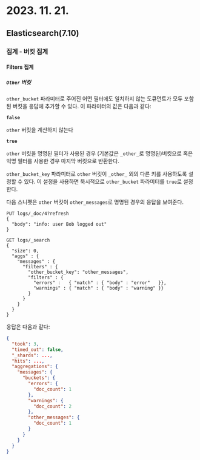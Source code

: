 # 2023. 11. 21.

## Elasticsearch(7.10)

### 집계 - 버킷 집계

#### Filters 집계

##### `Other` 버킷

`other_bucket` 파라미터로 주어진 어떤 필터에도 일치하지 않는 도큐먼트가 모두 포함된 버킷을 응답에 추가할 수 있다. 이 파라미터의 값은 다음과 같다:

**`false`**

`other` 버킷을 계산하지 않는다

**`true`**

`other` 버킷을 명명된 필터가 사용된 경우 (기본값은 `_other_`로 명명된)버킷으로 혹은 익명 필터를 사용한 경우 마지막 버킷으로 반환한다.

`other_bucket_key` 파라미터로 `other` 버킷이 `_other_` 외의 다른 키를 사용하도록 설정할 수 있다. 이 설정을 사용하면 묵시적으로 `other_bucket` 파라미터를 `true`로 설정한다.

다음 스니펫은 `other` 버킷이 `other_messages`로 명명된 경우의 응답을 보여준다.

```http
PUT logs/_doc/4?refresh
{
  "body": "info: user Bob logged out"
}

GET logs/_search
{
  "size": 0,
  "aggs" : {
    "messages" : {
      "filters" : {
        "other_bucket_key": "other_messages",
        "filters" : {
          "errors" :   { "match" : { "body" : "error"   }},
          "warnings" : { "match" : { "body" : "warning" }}
        }
      }
    }
  }
}
```

응답은 다음과 같다:

```json
{
  "took": 3,
  "timed_out": false,
  "_shards": ...,
  "hits": ...,
  "aggregations": {
    "messages": {
      "buckets": {
        "errors": {
          "doc_count": 1
        },
        "warnings": {
          "doc_count": 2
        },
        "other_messages": {
          "doc_count": 1
        }
      }
    }
  }
}
```

